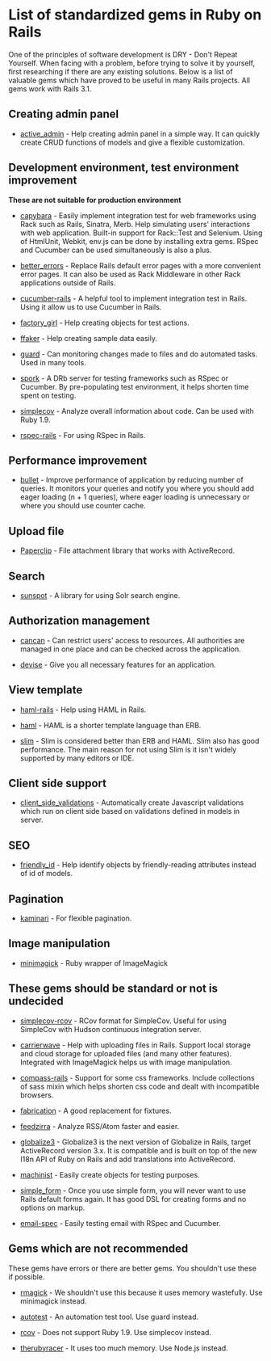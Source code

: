 # List of standardized gems in Ruby on Rails

One of the principles of software development is DRY - Don't Repeat Yourself.
When facing with a problem, before trying to solve it by yourself, first researching if there are any existing solutions.
Below is a list of valuable gems which have proved to be useful in many Rails projects.
All gems work with Rails 3.1.

## Creating admin panel

* [active_admin](https://github.com/gregbell/active_admin) - Help creating admin panel in a simple way. It can quickly create CRUD functions of models and give a flexible customization.

## Development environment, test environment improvement

**These are not suitable for production environment**

* [capybara](https://github.com/jnicklas/capybara) - Easily implement integration test for web frameworks using Rack such as Rails, Sinatra, Merb. Help simulating users' interactions with web application. Built-in support for Rack::Test and Selenium. Using of HtmlUnit, Webkit, env.js can be done by installing extra gems. RSpec and Cucumber can be used simultaneously is also a plus.

* [better_errors](https://github.com/charliesome/better_errors) - Replace Rails default error pages with a more convenient error pages. It can also be used as Rack Middleware in other Rack applications outside of Rails.

* [cucumber-rails](https://github.com/cucumber/cucumber-rails) - A helpful tool to implement integration test in Rails. Using it allow us to use Cucumber in Rails.

* [factory_girl](https://github.com/thoughtbot/factory_girl) - Help creating objects for test actions.

* [ffaker](https://github.com/EmmanuelOga/ffaker) - Help creating sample data easily.

* [guard](https://github.com/guard/guard) - Can monitoring changes made to files and do automated tasks. Used in many tools.

* [spork](https://github.com/sporkrb/spork) - A DRb server for testing frameworks such as RSpec or Cucumber. By pre-populating test environment, it helps shorten time spent on testing.

* [simplecov](https://github.com/colszowka/simplecov) - Analyze overall information about code. Can be used with Ruby 1.9.

* [rspec-rails](https://github.com/rspec/rspec-rails) - For using RSpec in Rails.

## Performance improvement

* [bullet](https://github.com/flyerhzm/bullet) - Improve performance of application by reducing number of queries. It monitors your queries and notify you where you should add eager loading (n + 1 queries), where eager loading is unnecessary or where you should use counter cache.

## Upload file

* [Paperclip](https://github.com/thoughtbot/paperclip) - File attachment library that works with ActiveRecord.

## Search

* [sunspot](https://github.com/sunspot/sunspot) - A library for using Solr search engine.

## Authorization management

* [cancan](https://github.com/ryanb/cancan) - Can restrict users' access to resources. All authorities are managed in one place and can be checked across the application.

* [devise](https://github.com/plataformatec/devise) - Give you all necessary features for an application.

## View template

* [haml-rails](https://github.com/indirect/haml-rails) - Help using HAML in Rails.

* [haml](http://haml-lang.com) - HAML is a shorter template language than ERB.

* [slim](http://slim-lang.com) - Slim is considered better than ERB and HAML. Slim also has good performance. The main reason for not using Slim is it isn't widely supported by many editors or IDE.

## Client side support

* [client_side_validations](https://github.com/bcardarella/client_side_validations) - Automatically create Javascript validations which run on client side based on validations defined in models in server.
 
## SEO

* [friendly_id](https://github.com/norman/friendly_id) - Help identify objects by friendly-reading attributes instead of id of models.

## Pagination

* [kaminari](https://github.com/amatsuda/kaminari) - For flexible pagination.

## Image manipulation

* [minimagick](https://github.com/probablycorey/mini_magick) - Ruby wrapper of ImageMagick

## These gems should be standard or not is undecided

* [simplecov-rcov](https://github.com/fguillen/simplecov-rcov) - RCov format for SimpleCov. Useful for using SimpleCov with Hudson continuous integration server.

* [carrierwave](https://github.com/jnicklas/carrierwave) - Help with uploading files in Rails. Support local storage and cloud storage for uploaded files (and many other features). Integrated with ImageMagick helps us with image manipulation.

* [compass-rails](https://github.com/chriseppstein/compass) - Support for some css frameworks. Include collections of sass mixin which helps shorten css code and dealt with incompatible browsers.

* [fabrication](http://fabricationgem.org/) - A good replacement for fixtures.

* [feedzirra](https://github.com/pauldix/feedzirra) - Analyze RSS/Atom faster and easier.

* [globalize3](https://github.com/svenfuchs/globalize3.git) - Globalize3 is the next version of Globalize in Rails, target ActiveRecord version 3.x. It is compatible and is built on top of the new I18n API of Ruby on Rails and add translations into ActiveRecord.

* [machinist](https://github.com/notahat/machinist) - Easily create objects for testing purposes.

* [simple_form](https://github.com/plataformatec/simple_form) - Once you use simple form, you will never want to use Rails default forms again. It has good DSL for creating forms and no options on markup.

* [email-spec](https://github.com/bmabey/email-spec) - Easily testing email with RSpec and Cucumber.

## Gems which are not recommended

These gems have errors or there are better gems. You shouldn't use these if possible.

* [rmagick](http://rmagick.rubyforge.org/) - We shouldn't use this because it uses memory wastefully. Use minimagick instead.

* [autotest](http://www.zenspider.com/ZSS/Products/ZenTest/) - An automation test tool. Use guard instead.

* [rcov](https://github.com/relevance/rcov) - Does not support Ruby 1.9. Use simplecov instead.

* [therubyracer](https://github.com/cowboyd/therubyracer) - It uses too much memory. Use Node.js instead.
